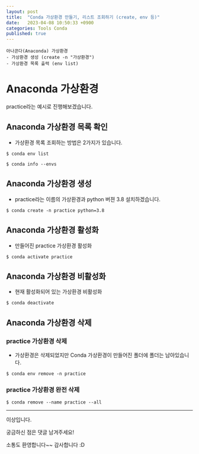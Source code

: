 ```yaml
---
layout: post
title:  "Conda 가상환경 만들기, 리스트 조회하기 (create, env 등)"
date:   2023-04-08 10:50:33 +0900
categories: Tools Conda
published: true
---
```

```
아나콘다(Anaconda) 가상환경
- 가상환경 생성 (create -n "가상환경")
- 가상환경 목록 출력 (env list)
```

# Anaconda 가상환경

practice라는 예시로 진행해보겠습니다.

## Anaconda 가상환경 목록 확인

- 가상환경 목록 조회하는 방법은 2가지가 있습니다.

```
$ conda env list

$ conda info --envs
```

## Anaconda 가상환경 생성

- practice라는 이름의 가상환경과 python 버젼 3.8 설치하겠습니다.

```
$ conda create -n practice python=3.8
```

## Anaconda 가상환경 활성화

- 만들어진 practice 가상환경 활성화

```
$ conda activate practice
```

## Anaconda 가상환경 비활성화

- 현재 활성화되어 있는 가상환경 비활성화

```
$ conda deactivate
```

## Anaconda 가상환경 삭제

### practice 가상환경 삭제
- 가상환경은 삭제되었지만 Conda 가상환경이 만들어진 폴더에 폴더는 남아있습니다.

```
$ conda env remove -n practice
```

### practice 가상환경 완전 삭제

```
$ conda remove --name practice --all
```

---

이상입니다.

궁금하신 점은 댓글 남겨주세요!

소통도 환영합니다~~ 감사합니다 :D